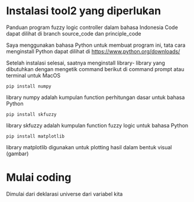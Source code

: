 # Instalasi tool2 yang diperlukan
Panduan program fuzzy logic controller dalam bahasa Indonesia
Code dapat dilihat di branch source_code dan principle_code

Saya menggunakan bahasa Python untuk membuat program ini, tata cara menginstall Python dapat dilihat di
https://www.python.org/downloads/

Setelah instalasi selesai, saatnya menginstall library- library yang dibutuhkan dengan mengetik command berikut di command prompt atau terminal untuk MacOS

```
pip install numpy
```
library numpy adalah kumpulan function perhitungan dasar untuk bahasa Python

```
pip install skfuzzy
```
library skfuzzy adalah kumpulan function fuzzy logic untuk bahasa Python

```
pip install matplotlib
```
library matplotlib digunakan untuk plotting hasil dalam bentuk visual (gambar)


# Mulai coding

Dimulai dari deklarasi universe dari variabel kita
